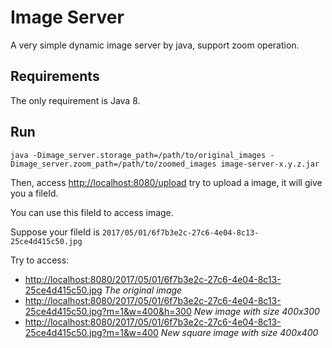 # Image Server
A very simple dynamic image server by java, support zoom operation.

## Requirements
The only requirement is Java 8.

## Run
```
java -Dimage_server.storage_path=/path/to/original_images -Dimage_server.zoom_path=/path/to/zoomed_images image-server-x.y.z.jar
```
Then, access [http://localhost:8080/upload](http://localhost:8080/upload) try to upload a image, it will give you a fileId.

You can use this fileId to access image.

Suppose your fileId is ```2017/05/01/6f7b3e2c-27c6-4e04-8c13-25ce4d415c50.jpg```

Try to access:
- [http://localhost:8080/2017/05/01/6f7b3e2c-27c6-4e04-8c13-25ce4d415c50.jpg](http://localhost:8080/2017/05/01/6f7b3e2c-27c6-4e04-8c13-25ce4d415c50.jpg)  *The original image*
- [http://localhost:8080/2017/05/01/6f7b3e2c-27c6-4e04-8c13-25ce4d415c50.jpg?m=1&w=400&h=300](http://localhost:8080/2017/05/01/6f7b3e2c-27c6-4e04-8c13-25ce4d415c50.jpg?m=1&w=400&h=300)  *New image with size 400x300*
- [http://localhost:8080/2017/05/01/6f7b3e2c-27c6-4e04-8c13-25ce4d415c50.jpg?m=1&w=400](http://localhost:8080/2017/05/01/6f7b3e2c-27c6-4e04-8c13-25ce4d415c50.jpg?m=1&w=400)  *New square image with size 400x400*